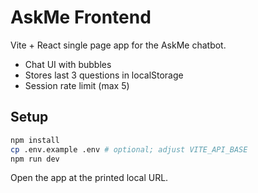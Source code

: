 # AskMe Frontend

Vite + React single page app for the AskMe chatbot.

- Chat UI with bubbles
- Stores last 3 questions in localStorage
- Session rate limit (max 5)

## Setup

```bash
npm install
cp .env.example .env # optional; adjust VITE_API_BASE
npm run dev
```

Open the app at the printed local URL.
